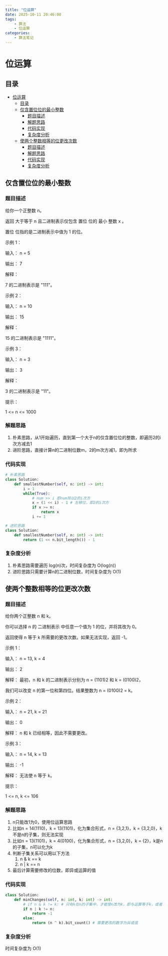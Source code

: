 ```yaml
---
title: "位运算"
date: 2025-10-11 20:46:00
tags: 
    - 算法
    - 位运算
categories:
    - 算法笔记
---
```


# 位运算

## 目录
- [位运算](#位运算)
  - [目录](#目录)
  - [仅含置位位的最小整数](#仅含置位位的最小整数)
    - [题目描述](#题目描述)
    - [解题思路](#解题思路)
    - [代码实现](#代码实现)
    - [复杂度分析](#复杂度分析)
  - [使两个整数相等的位更改次数](#使两个整数相等的位更改次数)
    - [题目描述](#题目描述-1)
    - [解题思路](#解题思路-1)
    - [代码实现](#代码实现-1)
    - [复杂度分析](#复杂度分析-1)


## 仅含置位位的最小整数

### 题目描述
给你一个正整数 n。

返回 大于等于 n 且二进制表示仅包含 置位 位的 最小 整数 x 。

置位 位指的是二进制表示中值为 1 的位。

 

示例 1：

输入： n = 5

输出： 7

解释：

7 的二进制表示是 "111"。

示例 2：

输入： n = 10

输出： 15

解释：

15 的二进制表示是 "1111"。

示例 3：

输入： n = 3

输出： 3

解释：

3 的二进制表示是 "11"。

 

提示：

1 <= n <= 1000

### 解题思路
1. 朴素思路，从1开始遍历，直到第一个大于n的仅含置位位的整数，即遍历2的i次方减去1
2. 进阶思路，直接计算n的二进制位数m，2的m次方减1，即为所求

### 代码实现
~~~python
# 朴素思路
class Solution:
    def smallestNumber(self, n: int) -> int:
        i = 1
        while(True):
            # num >> i 即num除以2的i次方
            x = (1 << i) - 1 # 左移位，即2的i次方
            if x >= n:
                return x
            i += 1

# 进阶思路
class Solution:
    def smallestNumber(self, n: int) -> int:
        return (1 << n.bit_length()) - 1
~~~

### 复杂度分析
1. 朴素思路需要遍历 log(n)次，时间复杂度为 O(log(n))
2. 进阶思路只需要计算n的二进制位数，时间复杂度为 O(1)


## 使两个整数相等的位更改次数

### 题目描述
给你两个正整数 n 和 k。

你可以选择 n 的 二进制表示 中任意一个值为 1 的位，并将其改为 0。

返回使得 n 等于 k 所需要的更改次数。如果无法实现，返回 -1。

 

示例 1：

输入： n = 13, k = 4

输出： 2

解释：
最初，n 和 k 的二进制表示分别为 n = (1101)2 和 k = (0100)2，

我们可以改变 n 的第一位和第四位。结果整数为 n = (0100)2 = k。

示例 2：

输入： n = 21, k = 21

输出： 0

解释：
n 和 k 已经相等，因此不需要更改。

示例 3：

输入： n = 14, k = 13

输出： -1

解释：
无法使 n 等于 k。

 

提示：

1 <= n, k <= 106

### 解题思路
1. n只能改1为0，使用位运算思路
2. 比如n = 14(1110)，k = 13(1101)，化为集合形式，n = {3,2,1}，k = {3,2,0}，k不是n的子集，则无法实现
3. 比如n = 13(1101)，k = 4(0100)，化为集合形式，n = {3,2,0}，k = {2}，k是n的子集，n可以化为k
4. 判断子集关系可以用以下方法
    1. n & k == k
    2. n | k == n
5. 最后计算需要修改的位数，即异或运算的值

### 代码实现
~~~python
class Solution:
    def minChanges(self, n: int, k: int) -> int:
        # if n & k != k: # 只有k在n的子集中，才能使n改为k，即与运算等于k，或者或运算等于n
        if n | k != n: 
            return -1
        else:
            return (n ^ k).bit_count() # 需要更改的数字为异或值
~~~

### 复杂度分析
时间复杂度为 O(1)



